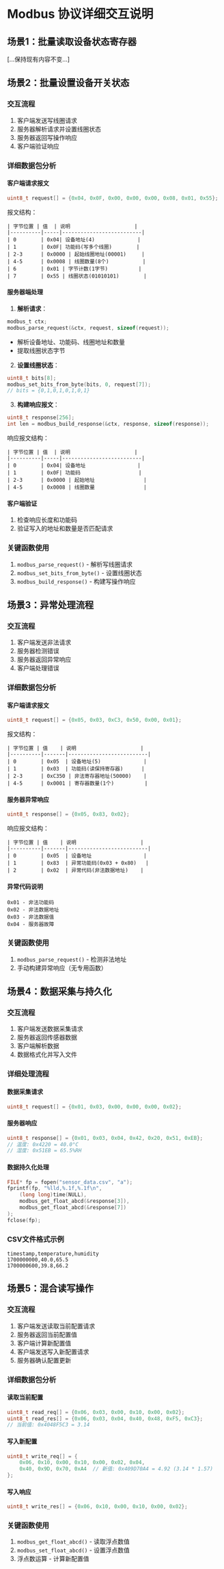# Modbus 协议详细交互说明

## 场景1：批量读取设备状态寄存器
[...保持现有内容不变...]

## 场景2：批量设置设备开关状态

### 交互流程
1. 客户端发送写线圈请求
2. 服务器解析请求并设置线圈状态
3. 服务器返回写操作响应
4. 客户端验证响应

### 详细数据包分析

#### 客户端请求报文
```c
uint8_t request[] = {0x04, 0x0F, 0x00, 0x00, 0x00, 0x08, 0x01, 0x55};
```
报文结构：
```
| 字节位置 | 值  | 说明                     |
|----------|-----|--------------------------|
| 0        | 0x04| 设备地址(4)              |
| 1        | 0x0F| 功能码(写多个线圈)        |
| 2-3      | 0x0000 | 起始线圈地址(00001)     |
| 4-5      | 0x0008 | 线圈数量(8个)           |
| 6        | 0x01 | 字节计数(1字节)          |
| 7        | 0x55 | 线圈状态(01010101)        |
```

#### 服务器端处理
1. **解析请求**：
```c
modbus_t ctx;
modbus_parse_request(&ctx, request, sizeof(request));
```
- 解析设备地址、功能码、线圈地址和数量
- 提取线圈状态字节

2. **设置线圈状态**：
```c
uint8_t bits[8];
modbus_set_bits_from_byte(bits, 0, request[7]);
// bits = {0,1,0,1,0,1,0,1}
```

3. **构建响应报文**：
```c
uint8_t response[256];
int len = modbus_build_response(&ctx, response, sizeof(response));
```
响应报文结构：
```
| 字节位置 | 值  | 说明                     |
|----------|-----|--------------------------|
| 0        | 0x04| 设备地址                 |
| 1        | 0x0F| 功能码                   |
| 2-3      | 0x0000 | 起始地址                |
| 4-5      | 0x0008 | 线圈数量                |
```

#### 客户端验证
1. 检查响应长度和功能码
2. 验证写入的地址和数量是否匹配请求

### 关键函数使用
1. `modbus_parse_request()` - 解析写线圈请求
2. `modbus_set_bits_from_byte()` - 设置线圈状态
3. `modbus_build_response()` - 构建写操作响应

## 场景3：异常处理流程

### 交互流程
1. 客户端发送非法请求
2. 服务器检测错误
3. 服务器返回异常响应
4. 客户端处理错误

### 详细数据包分析

#### 客户端请求报文
```c
uint8_t request[] = {0x05, 0x03, 0xC3, 0x50, 0x00, 0x01};
```
报文结构：
```
| 字节位置 | 值    | 说明                     |
|----------|-------|--------------------------|
| 0        | 0x05  | 设备地址(5)              |
| 1        | 0x03  | 功能码(读保持寄存器)      |
| 2-3      | 0xC350 | 非法寄存器地址(50000)    |
| 4-5      | 0x0001 | 寄存器数量(1个)          |
```

#### 服务器异常响应
```c
uint8_t response[] = {0x05, 0x83, 0x02};
```
响应报文结构：
```
| 字节位置 | 值    | 说明                     |
|----------|-------|--------------------------|
| 0        | 0x05  | 设备地址                 |
| 1        | 0x83  | 异常功能码(0x03 + 0x80)   |
| 2        | 0x02  | 异常代码(非法数据地址)    |
```

#### 异常代码说明
```
0x01 - 非法功能码
0x02 - 非法数据地址
0x03 - 非法数据值
0x04 - 服务器故障
```

### 关键函数使用
1. `modbus_parse_request()` - 检测非法地址
2. 手动构建异常响应（无专用函数）

## 场景4：数据采集与持久化

### 交互流程
1. 客户端发送数据采集请求
2. 服务器返回传感器数据
3. 客户端解析数据
4. 数据格式化并写入文件

### 详细处理流程

#### 数据采集请求
```c
uint8_t request[] = {0x01, 0x03, 0x00, 0x00, 0x00, 0x02};
```

#### 服务器响应
```c
uint8_t response[] = {0x01, 0x03, 0x04, 0x42, 0x20, 0x51, 0xEB};
// 温度: 0x4220 = 40.0°C
// 湿度: 0x51EB = 65.5%RH
```

#### 数据持久化处理
```c
FILE* fp = fopen("sensor_data.csv", "a");
fprintf(fp, "%lld,%.1f,%.1f\n", 
    (long long)time(NULL),
    modbus_get_float_abcd(&response[3]),
    modbus_get_float_abcd(&response[7])
);
fclose(fp);
```

### CSV文件格式示例
```
timestamp,temperature,humidity
1700000000,40.0,65.5
1700000600,39.8,66.2
```

## 场景5：混合读写操作

### 交互流程
1. 客户端发送读取当前配置请求
2. 服务器返回当前配置值
3. 客户端计算新配置值
4. 客户端发送写入新配置请求
5. 服务器确认配置更新

### 详细数据包分析

#### 读取当前配置
```c
uint8_t read_req[] = {0x06, 0x03, 0x00, 0x10, 0x00, 0x02};
uint8_t read_res[] = {0x06, 0x03, 0x04, 0x40, 0x48, 0xF5, 0xC3};
// 当前值: 0x4048F5C3 = 3.14
```

#### 写入新配置
```c
uint8_t write_req[] = {
    0x06, 0x10, 0x00, 0x10, 0x00, 0x02, 0x04,
    0x40, 0x9D, 0x70, 0xA4  // 新值: 0x409D70A4 = 4.92 (3.14 * 1.57)
};
```

#### 写入响应
```c
uint8_t write_res[] = {0x06, 0x10, 0x00, 0x10, 0x00, 0x02};
```

### 关键函数使用
1. `modbus_get_float_abcd()` - 读取浮点数值
2. `modbus_set_float_abcd()` - 设置浮点数值
3. 浮点数运算 - 计算新配置值